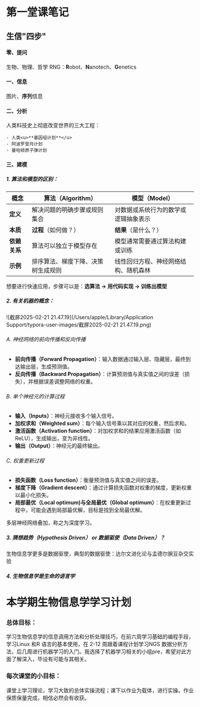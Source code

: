 # 第一堂课笔记

## 生信"四步"

#### **零、提问**       

生物、物理、哲学    RNG：**R**obot、**N**anotech、**G**enetics

#### **一、信息**

图片、**序列**信息

#### **二、分析**

人类科技史上彻底改变世界的三大工程：

	- 人类<u>**基因组计划**</u>
	- 阿波罗登月计划
	- 曼哈顿原子弹计划

#### 三、建模

##### 1. 算法和模型的区别：

| **概念**     | 算法（Algorithm）                  | 模型（Model）                        |
| ------------ | ---------------------------------- | ------------------------------------ |
| **定义**     | 解决问题的明确步骤或规则集合       | 对数据或系统行为的数学或逻辑抽象表示 |
| **本质**     | **过程**（如何做？）               | **结果**（是什么？）                 |
| **依赖关系** | 算法可以独立于模型存在             | 模型通常需要通过算法构建或训练       |
| **示例**     | 排序算法、梯度下降、决策树生成规则 | 线性回归方程、神经网络结构、随机森林 |

想要进行快速应用，步骤可以是：**选算法 → 用代码实现 → 训练出模型**	

##### **2. 有关机器的概念：**

![截屏2025-02-21 21.47.19](/Users/apple/Library/Application Support/typora-user-images/截屏2025-02-21 21.47.19.png)

###### A. 神经网络的前向传播和反向传播

- **前向传播（Forward Propagation）**：输入数据通过输入层、隐藏层，最终到达输出层，生成预测值。
- **反向传播（Backward Propagation）**：计算预测值与真实值之间的误差（损失），并根据误差调整网络的权重。

###### B. 单个神经元的计算过程

- **输入（Inputs）**：神经元接收多个输入信号。
- **加权求和（Weighted sum）**：每个输入信号乘以其对应的权重，然后求和。
- **激活函数（Activation function）**：对加权求和的结果应用激活函数（如ReLU），生成输出，变为非线性。
- **输出（Output）**：神经元的最终输出。

###### C. 权重更新过程

- **损失函数（Loss function）**：衡量预测值与真实值之间的误差。
- **梯度下降（Gradient descent）**：通过计算损失函数对权重的梯度，更新权重以最小化损失。
- **局部最优（Local optimum)与全局最优（Global optimum）**：在权重更新过程中，可能会遇到局部最优解，目标是找到全局最优解。

多层神经网络叠加，称之为深度学习。

##### 3. 猜想趋势（**Hypothesis Driven）** or 数据驱使（**Data Driven）**？

生物信息学更多是数据驱使，典型的数据驱使：达尔文进化论与孟德尔豌豆杂交实验

##### 4. 生物信息学是生命的语言学



# 本学期生物信息学学习计划

### 总体目标：

学习生物信息学的信息调用方法和分析处理技巧，在前六周学习基础的编程手段，学习Linux 和R 语言的基本使用，在 2-12 周跟着课程计划学习NGS 数据分析方法，后几周进行机器学习的入门。我选择了机器学习相关的小组pre，希望对此方面了解深入，毕设有可能与其相关。

### 每次课堂的小目标：

课堂上学习理论，学习大致的总体实操流程；课下以作业为载体，进行实操。作业保质保量完成，相信必然会有收获。